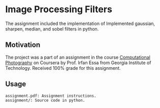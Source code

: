 # Image Processing Filters

The assignment included the implementation of Implemented gaussian, sharpen, median, and sobel filters in python.

## Motivation

The project was a part of an assignment in the course [Computational Photography](http://prof.irfanessa.com/2013/03/23/coursera-cp-live/) on Coursera by Prof. Irfan Essa from Georgia Institute of Technology. Received 100% grade for this assignment.

## Usage

```
assignment.pdf: Assignment instructions.
assignment/: Source code in python.
```
